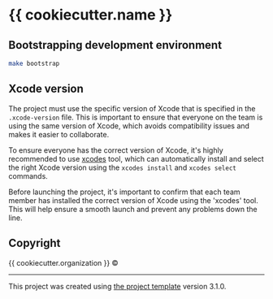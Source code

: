 # {{ cookiecutter.name }}

<!--- A place for CI status badge --->

## Bootstrapping development environment

```sh
make bootstrap
```

## Xcode version

The project must use the specific version of Xcode that is specified in the `.xcode-version` file. This is important to ensure that everyone on the team is using the same version of Xcode, which avoids compatibility issues and makes it easier to collaborate.

To ensure everyone has the correct version of Xcode, it's highly recommended to use [xcodes](https://github.com/RobotsAndPencils/xcodes) tool, which can automatically install and select the right Xcode version using the `xcodes install` and `xcodes select` commands.

Before launching the project, it's important to confirm that each team member has installed the correct version of Xcode using the 'xcodes' tool. This will help ensure a smooth launch and prevent any problems down the line.

## Copyright

{{ cookiecutter.organization }} ©

---

This project was created using [the project template](https://github.com/alphatroya/swift-project-template) version 3.1.0.
